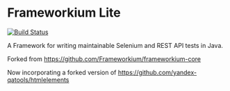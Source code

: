 # Frameworkium Lite

[![Build Status](https://travis-ci.com/ham1/frameworkium-lite.svg?branch=master)](https://travis-ci.com/ham1/frameworkium-lite)

A Framework for writing maintainable Selenium and REST API tests in Java.

Forked from https://github.com/Frameworkium/frameworkium-core

Now incorporating a forked version of
https://github.com/yandex-qatools/htmlelements
